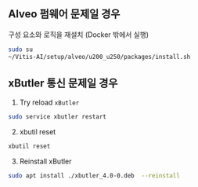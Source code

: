 
Alveo 펌웨어 문제일 경우
----

구성 요소와 로직을 재설치
(Docker 밖에서 실행)
```bash
sudo su
~/Vitis-AI/setup/alveo/u200_u250/packages/install.sh
```

xButler 통신 문제일 경우
---

1. Try reload `xButler`
```bash
sudo service xbutler restart
```
2. xbutil reset
```bash
xbutil reset
```
3. Reinstall xButler
```bash
sudo apt install ./xbutler_4.0-0.deb  --reinstall
```
